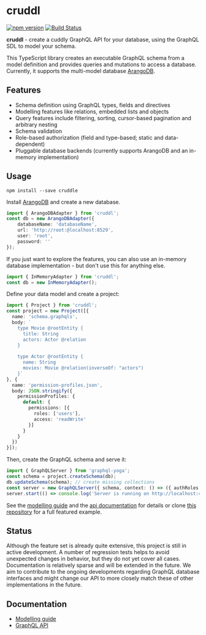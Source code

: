 # cruddl

[![npm version](https://badge.fury.io/js/cruddl.svg)](https://npmjs.org/cruddl) [![Build Status](https://travis-ci.org/AEB-labs/cruddl.svg?branch=master)](https://travis-ci.org/AEB-labs/cruddl)

**cruddl** - create a cuddly GraphQL API for your database, using the GraphQL SDL to model your schema.

This TypeScript library creates an executable GraphQL schema from a model definition and provides queries and mutations to access a database. Currently, it supports the multi-model database [ArangoDB](https://www.arangodb.com/).

## Features

* Schema definition using GraphQL types, fields and directives
* Modelling features like relations, embedded lists and objects
* Query features include filtering, sorting, cursor-based pagination and arbitrary nesting
* Schema validation
* Role-based authorization (field and type-based; static and data-dependent)
* Pluggable database backends (currently supports ArangoDB and an in-memory implementation)

## Usage

```
npm install --save cruddle
```

Install [ArangoDB](https://www.arangodb.com/) and create a new database.

```typescript
import { ArangoDBAdapter } from 'cruddl';
const db = new ArangoDBAdapter({
    databaseName: 'databaseName',
    url: 'http://root:@localhost:8529',
    user: 'root',
    password: ''
});
```

If you just want to explore the features, you can also use an in-memory database implementation - but don't use this for anything else.

```typescript
import { InMemoryAdapter } from 'cruddl';
const db = new InMemoryAdapter();
```

Define your data model and create a project:

```typescript
import { Project } from 'cruddl';
const project = new Project([{
  name: 'schema.graphqls',
  body: `
    type Movie @rootEntity {
      title: String
      actors: Actor @relation
    }
    
    type Actor @rootEntity {
      name: String
      movies: Movie @relation(inverseOf: "actors")
    }`
}, {
  name: 'permission-profiles.json',
  body: JSON.stringify({
    permissionProfiles: {
      default: {
        permissions: [{
          roles: ['users'],
          access: 'readWrite'
        }]
      }
    }
  })
}]);
```

Then, create the GraphQL schema and serve it:

```typescript
import { GraphQLServer } from 'graphql-yoga';
const schema = project.createSchema(db);
db.updateSchema(schema); // create missing collections
const server = new GraphQLServer({ schema, context: () => ({ authRoles: [ 'users' ]}) });
server.start(() => console.log('Server is running on http://localhost:4000/'));
```

See the [modelling guide](docs/modelling.md) and the [api documentation](docs/api.md) for details or clone [this repository](https://github.com/AEB-labs/cruddl-demo) for a full featured example.

## Status

Although the feature set is already quite extensive, this project is still in active development. A number of regression tests helps to avoid unexpected changes in behavior, but they do not yet cover all cases. Documentation is relatively sparse and will be extended in the future. We aim to contribute to the ongoing developments regarding GraphQL database interfaces and might change our API to more closely match these of other implementations in the future.

## Documentation

* [Modelling guide](docs/modelling.md)
* [GraphQL API](docs/api.md)
